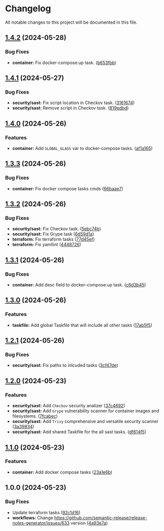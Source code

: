 # Changelog

All notable changes to this project will be documented in this file.

## [1.4.2](https://github.com/saydulaev/taskfile/compare/v1.4.1...v1.4.2) (2024-05-28)


### Bug Fixes

* **container:** Fix docker-compose:up task. ([b653fbb](https://github.com/saydulaev/taskfile/commit/b653fbbdb595eb3e6b86c9d0530c9c445004140f))

## [1.4.1](https://github.com/saydulaev/taskfile/compare/v1.4.0...v1.4.1) (2024-05-27)


### Bug Fixes

* **security/sast:** Fix script location in Checkov task. ([3161674](https://github.com/saydulaev/taskfile/commit/31616741a545f4b048b5ae2d8275c3f3f3378a7b))
* **security/sast:** Remove script in Checkov task. ([819edbd](https://github.com/saydulaev/taskfile/commit/819edbddf9cf29ca1fce797fd63007b949c14575))

## [1.4.0](https://github.com/saydulaev/taskfile/compare/v1.3.3...v1.4.0) (2024-05-26)


### Features

* **container:** Add `GLOBAL_GLAGS` var to docker-compose tasks. ([af1a165](https://github.com/saydulaev/taskfile/commit/af1a165564a4d229a959c807b58b8f3ac48ef31a))

## [1.3.3](https://github.com/saydulaev/taskfile/compare/v1.3.2...v1.3.3) (2024-05-26)


### Bug Fixes

* **container:** Fix docker compose tasks cmds ([66baae7](https://github.com/saydulaev/taskfile/commit/66baae71eba2f30e4da3f0b7503bdf0ca9b7771b))

## [1.3.2](https://github.com/saydulaev/taskfile/compare/v1.3.1...v1.3.2) (2024-05-26)


### Bug Fixes

* **security/sast:** Fix Checkov task. ([5ebc74b](https://github.com/saydulaev/taskfile/commit/5ebc74bdde425c37bbd21355fe9645f58d00a68c))
* **security/sast:** Fix Grype task ([6d59d1a](https://github.com/saydulaev/taskfile/commit/6d59d1a8b8d1213d613f3e3c5ecdeaec81804af3))
* **terraform:** Fix terraform tasks ([77d45ef](https://github.com/saydulaev/taskfile/commit/77d45ef8003d83137848521a3c59f5f2bfc59f01))
* **terraform:** Fix yamllint ([4448726](https://github.com/saydulaev/taskfile/commit/4448726efc0153679de7dfa432681da39abcb93f))

## [1.3.1](https://github.com/saydulaev/taskfile/compare/v1.3.0...v1.3.1) (2024-05-26)


### Bug Fixes

* **container:** Add desc field to docker-compose:up task. ([c6d3b45](https://github.com/saydulaev/taskfile/commit/c6d3b451d86ef430b0bae667c9564fda91bf8ab3))

## [1.3.0](https://github.com/saydulaev/taskfile/compare/v1.2.1...v1.3.0) (2024-05-26)


### Features

* **taskfile:** Add global Taskfile that will include all other tasks ([17ab5f5](https://github.com/saydulaev/taskfile/commit/17ab5f539e79ad43578c725385be888ac6d706d2))

## [1.2.1](https://github.com/saydulaev/taskfile/compare/v1.2.0...v1.2.1) (2024-05-26)


### Bug Fixes

* **security/sast:** Fix paths to inlcuded tasks ([3cf47de](https://github.com/saydulaev/taskfile/commit/3cf47de2b8bbc9dd3f0a2c57a77fbfed38126c20))

## [1.2.0](https://github.com/saydulaev/taskfile/compare/v1.1.0...v1.2.0) (2024-05-23)


### Features

* **security/sast:** Add `Checkov` security analizer ([37c4692](https://github.com/saydulaev/taskfile/commit/37c46922633ed13e39bc3d58996da55edc3e1188))
* **security/sast:** Add `Grype` vulnerability scanner for container images and filesystems. ([7fcabec](https://github.com/saydulaev/taskfile/commit/7fcabec4d2eac1957cd06b433029b4815d4b866f))
* **security/sast:** Add `Trivy` comprehensive and versatile security scanner ([3a39834](https://github.com/saydulaev/taskfile/commit/3a39834e46498fc18ca55414e9fc6c9988073b16))
* **security/sast:** Add shared Taskfile for the all sast tasks. ([df614f5](https://github.com/saydulaev/taskfile/commit/df614f5afc975238d53bb5ba35a18abcbcd15096))

## [1.1.0](https://github.com/saydulaev/taskfile/compare/v1.0.0...v1.1.0) (2024-05-23)


### Features

* **container:** Add docker compose tasks ([23a1e6b](https://github.com/saydulaev/taskfile/commit/23a1e6b3e60da3860bad9ff605fbdba44faf07a9))

## 1.0.0 (2024-05-23)


### Bug Fixes

* Update terraform tasks ([92c1d16](https://github.com/saydulaev/taskfile/commit/92c1d1656934bae1bf41dbe03c0818316ce771cc))
* **workflows:** Change https://github.com/semantic-release/release-notes-generator/issues/633 version ([4a93e7a](https://github.com/saydulaev/taskfile/commit/4a93e7a7cc3ebc75d43700e874fa7e27f50d94cb))
